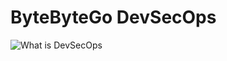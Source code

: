 # ByteByteGo DevSecOps

![What is DevSecOps](https://ngte-superbed.oss-cn-beijing.aliyuncs.com/uPic/Rt9q5Ap60Afe.webp)
